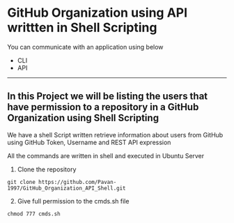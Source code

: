 # GitHub Organization using API writtten in Shell Scripting 
 
You can communicate with an application using below

- CLI
- API

---
## In this Project we will be listing the users that have permission to a repository in a GitHub Organization using Shell Scripting

We have a shell Script written retrieve information about users from GitHub using GitHub Token, Username and REST API expression

All the commands are written in shell and executed in Ubuntu Server 

1. Clone the repository

```
git clone https://github.com/Pavan-1997/GitHub_Organization_API_Shell.git
```


2. Give full permission to the cmds.sh file

```
chmod 777 cmds.sh
```


